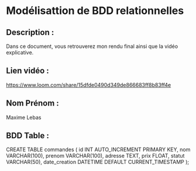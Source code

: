# Modélisattion de BDD relationnelles

## Description : 

Dans ce document, vous retrouverez mon rendu final ainsi que la vidéo explicative.

## Lien vidéo : 

https://www.loom.com/share/15dfde0490d349de866683ff8b83ff4e

## Nom Prénom : 

Maxime Lebas

## BDD Table : 

CREATE TABLE commandes (
  id INT AUTO_INCREMENT PRIMARY KEY,
  nom VARCHAR(100),
  prenom VARCHAR(100),
  adresse TEXT,
  prix FLOAT,
  statut VARCHAR(50),
  date_creation DATETIME DEFAULT CURRENT_TIMESTAMP
);
